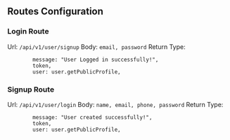## Routes Configuration

### Login Route

Url: `/api/v1/user/signup`
Body: `email, password`
Return Type:

```
        message: "User Logged in successfully!",
        token,
        user: user.getPublicProfile,
```

### Signup Route
Url: `/api/v1/user/login`
Body: `name, email, phone, password`
Return Type:

```
        message: "User created successfully!",
        token,
        user: user.getPublicProfile,
```